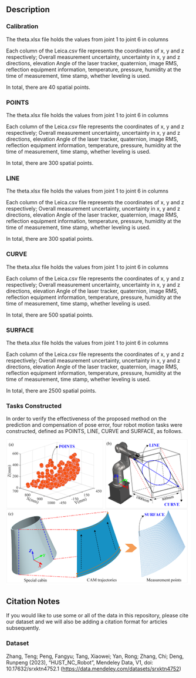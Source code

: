 ## Description

### Calibration
The theta.xlsx file holds the values from joint 1 to joint 6 in columns

Each column of the Leica.csv file represents the coordinates of x, y and z respectively; Overall measurement uncertainty, uncertainty in x, y and z directions, elevation Angle of the laser tracker, quaternion, image RMS, reflection equipment information, temperature, pressure, humidity at the time of measurement, time stamp, whether leveling is used.

In total, there are 40 spatial points.

### POINTS
The theta.xlsx file holds the values from joint 1 to joint 6 in columns

Each column of the Leica.csv file represents the coordinates of x, y and z respectively; Overall measurement uncertainty, uncertainty in x, y and z directions, elevation Angle of the laser tracker, quaternion, image RMS, reflection equipment information, temperature, pressure, humidity at the time of measurement, time stamp, whether leveling is used.

In total, there are 300 spatial points.

### LINE
The theta.xlsx file holds the values from joint 1 to joint 6 in columns

Each column of the Leica.csv file represents the coordinates of x, y and z respectively; Overall measurement uncertainty, uncertainty in x, y and z directions, elevation Angle of the laser tracker, quaternion, image RMS, reflection equipment information, temperature, pressure, humidity at the time of measurement, time stamp, whether leveling is used.

In total, there are 300 spatial points.

### CURVE
The theta.xlsx file holds the values from joint 1 to joint 6 in columns

Each column of the Leica.csv file represents the coordinates of x, y and z respectively; Overall measurement uncertainty, uncertainty in x, y and z directions, elevation Angle of the laser tracker, quaternion, image RMS, reflection equipment information, temperature, pressure, humidity at the time of measurement, time stamp, whether leveling is used.

In total, there are 500 spatial points.

### SURFACE
The theta.xlsx file holds the values from joint 1 to joint 6 in columns

Each column of the Leica.csv file represents the coordinates of x, y and z respectively; Overall measurement uncertainty, uncertainty in x, y and z directions, elevation Angle of the laser tracker, quaternion, image RMS, reflection equipment information, temperature, pressure, humidity at the time of measurement, time stamp, whether leveling is used.

In total, there are 2500 spatial points.

### Tasks Constructed
In order to verify the effectiveness of the proposed method on the prediction and compensation of pose error, four robot motion tasks were constructed, defined as POINTS, LINE, CURVE and SURFACE, as follows.
<div align=center>
<img src=https://github.com/ZhangTeng-Hust/ASTL/blob/main/IMG/task.png>
</div>


## Citation Notes
If you would like to use some or all of the data in this repository, please cite our dataset and we will also be adding a citation format for articles subsequently.
### Dataset
Zhang, Teng; Peng, Fangyu; Tang, Xiaowei; Yan, Rong; Zhang, Chi; Deng, Runpeng (2023), “HUST_NC_Robot”, Mendeley Data, V1, doi: 10.17632/srxktn4752.1 (https://data.mendeley.com/datasets/srxktn4752)
